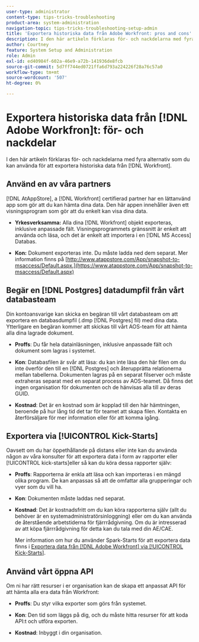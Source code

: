 ```yaml
---
user-type: administrator
content-type: tips-tricks-troubleshooting
product-area: system-administration
navigation-topic: tips-tricks-troubleshooting-setup-admin
title: 'Exportera historiska data från Adobe Workfront: pros and cons'
description: I den här artikeln förklaras för- och nackdelarna med fyra alternativ som du kan använda för att exportera historiska data från Workfront.
author: Courtney
feature: System Setup and Administration
role: Admin
exl-id: ed40984f-602a-46e9-a72b-141936de8fcb
source-git-commit: 5d7ff744ed0721ffa6d793a224226f28a76c57a0
workflow-type: tm+mt
source-wordcount: '507'
ht-degree: 0%

---
```


# Exportera historiska data från [!DNL Adobe Workfron]t: för- och nackdelar

I den här artikeln förklaras för- och nackdelarna med fyra alternativ som du kan använda för att exportera historiska data från [!DNL Workfront].

## Använd en av våra partners

[!DNL AtAppStore], a [!DNL Workfront] certifierad partner har en lättanvänd app som gör att du kan hämta dina data. Den här appen innehåller även ett visningsprogram som gör att du enkelt kan visa dina data.

* **Yrkesverksamma:** Alla dina [!DNL Workfront] objekt exporteras, inklusive anpassade fält. Visningsprogrammets gränssnitt är enkelt att använda och läsa, och det är enkelt att importera i en [!DNL MS Access] Databas.

* **Kon:** Dokument exporteras inte. Du måste ladda ned dem separat. Mer information finns på [http://www.atappstore.com/App/snapshot-to-msaccess/Default.aspx.](https://www.atappstore.com/App/snapshot-to-msaccess/Default.aspx)

## Begär en [!DNL Postgres] datadumpfil från vårt databasteam

Din kontoansvarige kan skicka en begäran till vårt databasteam om att exportera en databasdumpfil (.dmp [!DNL Postgres] fil) med dina data. Ytterligare en begäran kommer att skickas till vårt AOS-team för att hämta alla dina lagrade dokument.

* **Proffs**: Du får hela datainläsningen, inklusive anpassade fält och dokument som lagras i systemet.

* **Kon**: Databasfilen är svår att läsa: du kan inte läsa den här filen om du inte överför den till en [!DNL Postgres] och återupprätta relationerna mellan tabellerna. Dokumenten lagras på en separat filserver och måste extraheras separat med en separat process av AOS-teamet. Då finns det ingen organisation för dokumenten och de hänvisas alla till av deras GUID.
* **Kostnad**: Det är en kostnad som är kopplad till den här hämtningen, beroende på hur lång tid det tar för teamet att skapa filen. Kontakta en återförsäljare för mer information eller för att komma igång.

## Exportera via [!UICONTROL Kick-Starts]

Oavsett om du har öppethållande på distans eller inte kan du använda någon av våra konsulter för att exportera data i form av rapporter eller [!UICONTROL kick-starts]eller så kan du köra dessa rapporter själv:

* **Proffs**: Rapporterna är enkla att läsa och kan importeras i en mängd olika program. De kan anpassas så att de omfattar alla grupperingar och vyer som du vill ha.

* **Kon**: Dokumenten måste laddas ned separat.

* **Kostnad**: Det är kostnadsfritt om du kan köra rapporterna själv (allt du behöver är en systemadministratörsinloggning) eller om du kan använda de återstående arbetstiderna för fjärrrådgivning. Om du är intresserad av att köpa fjärrrådgivning för detta kan du tala med din AE/CAE.

  Mer information om hur du använder Spark-Starts för att exportera data finns i [Exportera data från [!DNL Adobe Workfront] via [!UICONTROL Kick-Starts]](../../administration-and-setup/manage-workfront/using-kick-starts/export-data-from-wf-via-kick-starts.md).

## Använd vårt öppna API

Om ni har rätt resurser i er organisation kan de skapa ett anpassat API för att hämta alla era data från Workfront:

* **Proffs**: Du styr vilka exporter som görs från systemet.

* **Kon**: Den tid som läggs på dig, och du måste hitta resurser för att koda API:t och utföra exporten.

* **Kostnad**: Inbyggt i din organisation.
